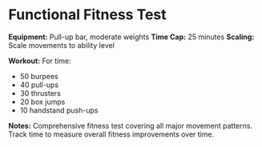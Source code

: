 # Functional Fitness Test

**Equipment:** Pull-up bar, moderate weights
**Time Cap:** 25 minutes
**Scaling:** Scale movements to ability level

**Workout:**
For time:
- 50 burpees
- 40 pull-ups
- 30 thrusters
- 20 box jumps
- 10 handstand push-ups

**Notes:**
Comprehensive fitness test covering all major movement patterns. Track time to measure overall fitness improvements over time.